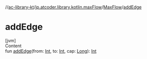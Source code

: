 //[ac-library-kt](../../index.md)/[jp.atcoder.library.kotlin.maxFlow](../index.md)/[MaxFlow](index.md)/[addEdge](add-edge.md)



# addEdge  
[jvm]  
Content  
fun [addEdge](add-edge.md)(from: [Int](https://kotlinlang.org/api/latest/jvm/stdlib/kotlin/-int/index.html), to: [Int](https://kotlinlang.org/api/latest/jvm/stdlib/kotlin/-int/index.html), cap: [Long](https://kotlinlang.org/api/latest/jvm/stdlib/kotlin/-long/index.html)): [Int](https://kotlinlang.org/api/latest/jvm/stdlib/kotlin/-int/index.html)  



